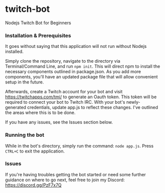 # twitch-bot
Nodejs Twitch Bot for Beginners

### Installation & Prerequisites
It goes without saying that this application will not run without Nodejs installed.

Simply clone the repository, navigate to the directory via Terminal/Command Line, and run `npm init`. This will direct npm to install the necessary components outlined in package.json. As you add more components, you'll have an updated package file that will allow convenient setup in the future.

Afterwards, create a Twitch account for your bot and visit https://twitchapps.com/tmi/ to generate an Oauth token. This token will be required to connect your bot to Twitch IRC. With your bot's newly-generated credentials, update app.js to reflect these changes. I've outlined the areas where this is to be done. 

If you have any issues, see the Issues section below.

### Running the bot
While in the bot's directory, simply run the command: `node app.js`. Press `CTRL+C` to exit the application.

### Issues
If you're having troubles getting the bot started or need some further guidance on where to go next, feel free to join my Discord: https://discord.gg/PzF7x7Q
